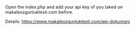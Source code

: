Open the index.php and add your api key of you taked on makaleozgunluktesti.com before.


Details: https://www.makaleozgunluktesti.com/api-dokumani
